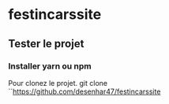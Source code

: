 # festincarssite
## Tester le projet

### Installer yarn ou npm


Pour clonez le projet.
git clone ``https://github.com/desenhar47/festincarssite
